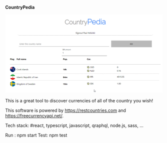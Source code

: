 **CountryPedia**

![CP Preview](./countrypedia.png)

This is a great tool to discover currencies of all of the country you wish!

This software is powered by https://restcountries.com and https://freecurrencyapi.net/.

Tech stack: #react, typescript, javascript, qraphql, node.js, sass, ...

Run : npm start
Test: npm test

